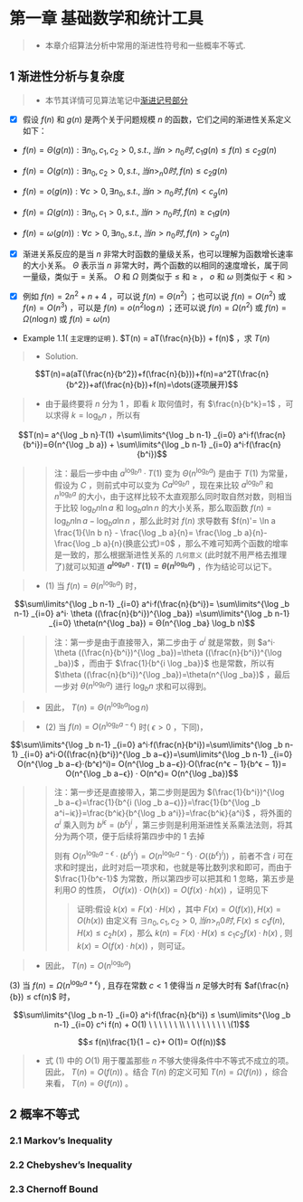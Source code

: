# 第一章 基础数学和统计工具

> - 本章介绍算法分析中常用的渐进性符号和一些概率不等式.

## 1 渐进性分析与复杂度

> - 本节其详情可见算法笔记中[渐进记号部分](https://forget-eve.github.io/Algorithm-design-analysis/#/?id=_121-%e6%b8%90%e8%bf%9b%e8%ae%b0%e5%8f%b7)

- [x] 假设 $f(n)$ 和 $g(n)$ 是两个关于问题规模 $n$ 的函数，它们之间的渐进性关系定义如下：

- $f(n) = Θ(g(n)): ∃n_0, c_1, c_2 > 0, s.t., 当 n > n_0 时,c_1g(n) ≤ f(n) ≤ c_2g(n)$

- $f(n) = O(g(n)): ∃n_0, c_2 > 0, s.t., 当 n > _n0 时,f(n) ≤ c_2g(n)$

- $f(n) = o(g(n)): ∀c > 0, ∃n_0, s.t., 当 n > n_0 时,f(n) < c_g(n)$

- $f(n) = Ω(g(n)): ∃n_0, c_1 > 0, s.t., 当 n > n_0 时,f(n) ≥ c_1g(n)$

- $f(n) = ω(g(n)): ∀c > 0, ∃n_0, s.t., 当 n > n_0 时,f(n) > c_g(n)$

- [x] 渐进关系反应的是当 $n$ 非常大时函数的量级关系，也可以理解为函数增长速率的大小关系。 $Θ$ 表示当 $n$ 非常大时，两个函数的以相同的速度增长，属于同一量级，类似于 $=$ 关系。 $O$ 和 $Ω$ 则类似于 $≤$ 和 $≥$ ， $o$ 和 $ω$ 则类似于 $<$ 和 $>$

- [x] 例如 $f(n) = 2n^2 + n + 4$ ，可以说 $f(n) = Θ(n^2)$ ；也可以说 $f(n) = O(n^2)$ 或 $f(n) = O(n^3)$ ，可以是 $f(n) = o(n^2 \log n)$ ；还可以说 $f(n) = Ω(n^2)$ 或 $f(n) = Ω(n \log n)$ 或 $f(n) = ω(n)$

- Example 1.1( `主定理的证明` ). $T(n) = aT(\frac{n}{b}) + f(n)$ ，求 $T(n)$
> - Solution.

$$T(n)=a(aT(\frac{n}{b^2})+f(\frac{n}{b}))+f(n)=a^2T(\frac{n}{b^2})+af(\frac{n}{b})+f(n)=\dots(逐项展开)$$

> - 由于最终要将 $n$ 分为 $1$ ，即看 $k$ 取何值时，有 $\frac{n}{b^k}=1$ ，可以求得 $k= \log _b n$ ，所以有

$$T(n)= a^{\log _b n}·T(1) +\sum\limits^{\log _b n-1} _{i=0} a^i·f(\frac{n}{b^i})=Θ(n^{\log _b a}) + \sum\limits^{\log _b n-1} _{i=0} a^i·f(\frac{n}{b^i})$$

> > 注：最后一步中由 $a^{\log _b n}·T(1)$ 变为 $Θ(n^{\log _b a})$ 是由于 $T(1)$ 为常量，假设为 $C$ ，则前式中可以变为 $C a^{\log _b n}$ ，现在来比较 $a^{\log _b n}$ 和 $n^{\log _b a}$ 的大小，由于这样比较不太直观那么同时取自然对数，则相当于比较 $\log _b n\ln a$ 和 $\log _b a\ln n$ 的大小关系，那么取函数 $f(n)=\log _b n\ln a -\log _b a\ln n$ ，那么此时对 $f(n)$ 求导数有 $f(n)'= \ln a \frac{1}{\ln b n} - \frac{\log _b a}{n}= \frac{\log _b a}{n}-\frac{\log _b a}{n}(换底公式)=0$ ，那么不难可知两个函数的增率是一致的，那么根据渐进性关系的 `几何意义` (此时就不用严格去推理了)就可以知道 **$a^{\log _b n}·T(1)=\theta (n^{\log _b a})$** ，作为结论可以记下。

> - (1) 当 $f(n) = \theta (n^{\log _b a})$ 时，

$$\sum\limits^{\log _b n-1} _{i=0} a^i·f(\frac{n}{b^i})=
\sum\limits^{\log _b n-1} _{i=0} a^i· \theta ((\frac{n}{b^i})^{\log _ba}) =\sum\limits^{\log _b n-1} _{i=0} \theta(n^{\log _ba}) = Θ(n^{\log _ba} \log_b n)$$

> > 注：第一步是由于直接带入，第二步由于 $a^i$ 就是常数，则 $a^i· \theta ((\frac{n}{b^i})^{\log _ba})=\theta ((\frac{n}{b^i})^{\log _ba})$ ，而由于 $\frac{1}{b^{i \log _ba}}$ 也是常数，所以有 $\theta ((\frac{n}{b^i})^{\log _ba})=\theta(n^{\log _ba})$ ，最后一步对 $\theta(n^{\log _ba})$ 进行 $\log _b n$ 求和可以得到。

> - 因此， $T(n) = Θ(n^{\log _b a}\log n)$

> - (2) 当 $f(n) = O(n^{\log _b a−ϵ})$ 时( $\epsilon > 0$ ，下同)，

$$\sum\limits^{\log _b n-1} _{i=0} a^i·f(\frac{n}{b^i})=\sum\limits^{\log _b n-1} _{i=0} a^i·O((\frac{n}{b^i})^{\log _b a−ϵ})=\sum\limits^{\log _b n-1} _{i=0} O(n^{\log _b a−ϵ}·(b^ϵ)^i)= O(n^{\log _b a−ϵ})·O(\frac{n^ϵ − 1}{b^ϵ − 1})= O(n^{\log _b a−ϵ}) · O(n^ϵ)= O(n^{\log _ba})$$

> > 注：第一步还是直接带入，第二步则是因为 $(\frac{1}{b^i})^{\log _b a−ϵ}=\frac{1}{b^{i (\log _b a−ϵ)}}=\frac{1}{b^{\log _b a^i−iϵ}}=\frac{b^iϵ}{b^{\log _b a^i}}=\frac{b^iϵ}{a^i}$ ，将外面的 $a^i$ 乘入则为 $b^{iϵ}=(b^ϵ)^i$ ，第三步则是利用渐进性关系乘法法则，将其分为两个项，便于后续将第四步中的 $1$ 去掉
> >
> > 则有 $O(n^{\log _b a−ϵ}·(b^ϵ)^i)=O(n^{\log _b a−ϵ})·O((b^ϵ)^i))$ ，前者不含 $i$ 可在求和时提出，此时对后一项求和，也就是等比数列求和即可，而由于 $\frac{1}{b^ϵ-1}$ 为常数，所以第四步可以把其和 $1$ 忽略，第五步是利用$O$ 的性质， $O(f(x))·O(h(x))=O(f(x)·h(x))$ ，证明见下
> > > 证明:假设 $k(x)=F(x)·H(x)$ ，其中 $F(x)=O(f(x)), H(x)=O(h(x))$ 由定义有 $∃n_0, c_1,c_2 > 0 ,当 n > _n0 时, F(x) ≤ c_1f(n),H(x) ≤ c_2h(x)$ ，那么 $k(n)=F(x)·H(x)≤ c_1c_2 f(x)·h(x)$ , 则 $k(x)=O(f(x)·h(x))$ ，则可证。

> - 因此， $T(n) = O(n^{\log _b a})$

(3) 当 $f(n) = Ω(n^{\log _b a+ϵ})$ , 且存在常数 $c < 1$ 使得当 $n$ 足够大时有 $af(\frac{n}{b}) ≤ cf(n)$ 时，

$$\sum\limits^{\log _b n-1} _{i=0} a^i·f(\frac{n}{b^i}) ≤ \sum\limits^{\log _b n-1} _{i=0} c^i f(n) + O(1) \ \ \ \  \ \  \\  \ \ \ \  \ \ \ \ \(1)$$

$$≤ f(n)\frac{1}{1 − c}+ O(1)= O(f(n))$$

> - 式 $(1)$ 中的 $O(1)$ 用于覆盖那些 $n$ 不够大使得条件中不等式不成立的项。因此， $T(n) =O(f(n))$ 。结合 $T(n)$ 的定义可知 $T(n) = Ω(f(n))$ ，综合来看， $T(n) = Θ(f(n))$ 。

## 2 概率不等式

### 2.1 Markov’s Inequality

### 2.2 Chebyshev’s Inequality

### 2.3 Chernoff Bound
